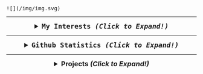 <samp>
  ![](/img/img.svg)

---

  <details align="center">
    <summary style="font-weight: bold; font-size: 18px">
      <b>My Interests</b>
      <i>(Click to Expand!)</i>
    </summary>
    <br/>
  
  ![Manjaro](https://img.shields.io/badge/manjaro-cD1?style=for-the-badge&logo=manjaro&logoColor=EF7F1A&color=2B2A29)
  ![Python](https://img.shields.io/badge/python-cD1?style=for-the-badge&logo=python&logoColor=EF7F1A&color=2B2A29)
  ![Web3](https://img.shields.io/badge/Web3-cD1?style=for-the-badge&logo=web3dotjs&logoColor=EF7F1A&color=2B2A29)
  ![Flask](https://img.shields.io/badge/flask-cD1?style=for-the-badge&logo=flask&logoColor=EF7F1A&color=2B2A29)
  ![Scrapy](https://img.shields.io/badge/scrapy-cD1?style=for-the-badge&logo=scrapy&logoColor=EF7F1A&color=2B2A29)
  ![MongoDB](https://img.shields.io/badge/mongodb-cD1?style=for-the-badge&logo=mongodb&logoColor=EF7F1A&color=2B2A29)
  ![RESTful](https://img.shields.io/badge/restful-cD1?style=for-the-badge&logo=postman&logoColor=EF7F1A&color=2B2A29)
  </details>


  ---

  <details align="center">
    <summary style="font-weight: bold; font-size: 18px">
      <b>Github Statistics</b>
      <i>(Click to Expand!)</i>
    </summary>
    <br/>
  
  <img width="53%" alt="Github Statistics" src="https://github-readme-stats.vercel.app/api?username=0x733&show_icons=true&bg_color=2B2A29&icon_color=EF7F1A&text_color=FFF&title_color=EF7F1A&locale=en"/>
  <img width="44%" alt="Most Used Languages" src="https://github-readme-stats.vercel.app/api/top-langs/?username=0x733&layout=compact&bg_color=2B2A29&text_color=FFF&title_color=EF7F1A&locale=en"/>

  </details>
</samp>


  ---


<details align="center">
    <summary style="font-weight: bold; font-size: 18px">
        <b>Projects</b>
        <i>(Click to Expand!)</i>
    </summary>

<a href="https://github.com/0x733/FuckADS" target="_blank"><img height="150px" width="45%" alt="FuckADS" src="https://github-readme-stats.vercel.app/api/pin/?username=0x733&repo=FuckADS&layout=compact&bg_color=2B2A29&text_color=FFF&title_color=EF7F1A&icon_color=EF7F1A&locale=tr"/></a> <a href="https://github.com/0x733/UnnecessaryFiles" target="_blank"><img height="150px" width="45%" alt="UnnecessaryFiles" src="https://github-readme-stats.vercel.app/api/pin/?username=0x733&repo=UnnecessaryFiles&layout=compact&bg_color=2B2A29&text_color=FFF&title_color=EF7F1A&icon_color=EF7F1A&locale=tr"/></a> <a href="https://github.com/0x733/2023" target="_blank"><img height="150px" width="45%" alt="2023" src="https://github-readme-stats.vercel.app/api/pin/?username=0x733&repo=2023&layout=compact&bg_color=2B2A29&text_color=FFF&title_color=EF7F1A&icon_color=EF7F1A&locale=tr"/></a> <a href="https://github.com/0x733/test" target="_blank"><img height="150px" width="45%" alt="test" src="https://github-readme-stats.vercel.app/api/pin/?username=0x733&repo=test&layout=compact&bg_color=2B2A29&text_color=FFF&title_color=EF7F1A&icon_color=EF7F1A&locale=tr"/></a> <a href="https://github.com/0x733/verified-account" target="_blank"><img height="150px" width="45%" alt="verified-account" src="https://github-readme-stats.vercel.app/api/pin/?username=0x733&repo=verified-account&layout=compact&bg_color=2B2A29&text_color=FFF&title_color=EF7F1A&icon_color=EF7F1A&locale=tr"/></a> 

[![Otomatik Profil Güncelleyici](https://github.com/0x733/0x733/actions/workflows/0x733.yml/badge.svg)](https://github.com/0x733/0x733/actions/workflows/0x733.yml)



Son Güncelleme: 06-07-2023 04:03:12
</details>